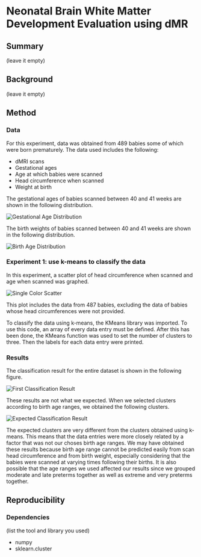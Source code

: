 # Neonatal Brain White Matter Development Evaluation using dMR

## Summary
(leave it empty)

## Background
(leave it empty)

## Method

### Data 

For this experiment, data was obtained from 489 babies some of which were born prematurely. The data used includes the following: 

* dMRI scans 
* Gestational ages 
* Age at which babies were scanned
* Head circumference when scanned
* Weight at birth

The gestational ages of babies scanned between 40 and 41 weeks are shown in the following distribution. 

![Gestational Age Distribution](https://drive.google.com/uc?id=1LCd1YB8YDyCEmqMZCM0EvNPkMUssbpJb) 

The birth weights of babies scanned between 40 and 41 weeks are shown in the following distribution. 

![Birth Age Distribution](https://drive.google.com/uc?id=1-BBC-bT_xpat5GRlipMJzbpPlEcna2aN)

### Experiment 1: use k-means to classify the data 

In this experiment, a scatter plot of head circumference when scanned and age when scanned was graphed. 

![Single Color Scatter](https://drive.google.com/uc?id=1cIFhH1HASVNz49xkZYz9YDaMRgJ4k18f)

This plot includes the data from 487 babies, excluding the data of babies whose head circumferences were not provided. 

To classify the data using k-means, the KMeans library was imported. To use this code, an array of every data entry must be defined. After this has been done, the KMeans function was used to set the number of clusters to three. Then the labels for each data entry were printed. 

### Results 

The classification result for the entire dataset is shown in the following figure. 

![First Classification Result](https://drive.google.com/uc?id=1efW8intCY-An-45jMErLoqx51xpKzIhu) 

These results are not what we expected. When we selected clusters according to birth age ranges, we obtained the following clusters. 

![Expected Classification Result](https://drive.google.com/uc?id=1-TZJxv_yPWlQjqlcKh-3MrE7LTEb5pqF) 

The expected clusters are very different from the clusters obtained using k-means. This means that the data entries were more closely related by a factor that was not our choses birth age ranges. We may have obtained these results because birth age range cannot be predicted easily from scan head circumference and from birth weight, especially considering that the babies were scanned at varying times following their births. It is also possible that the age ranges we used affected our results since we grouped moderate and late preterms together as well as extreme and very preterms together. 

## Reproducibility
### Dependencies
(list the tool and library you used)
* numpy
* sklearn.cluster
